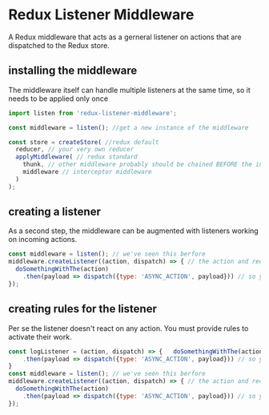 # Redux Listener Middleware

A Redux middleware that acts as a gerneral listener on actions
that are dispatched to the Redux store.

## installing the middleware

The middleware itself can handle multiple listeners at the same time,
so it needs to be applied only once 

```js
import listen from 'redux-listener-middleware';

const middleware = listen(); //get a new instance of the middleware

const store = createStore( //redux default
  reducer, // your very own reducer
  applyMiddleware( // redux standard
    thunk, // other middleware probably should be chained BEFORE the interceptor
    middleware // interceptor middleware
  )
);
```

## creating a listener

As a second step, the middleware can be augmented with listeners working
on incoming actions.

```js
const middleware = listen(); // we've seen this berfore
middleware.createListener((action, dispatch) => { // the action and redux's dispatch are handed over
  doSomethingWithThe(action)
    .then(payload => dispatch({type: 'ASYNC_ACTION', payload})) // so yo can dispatch other actions anytime later on
});
```

## creating rules for the listener

Per se the listener doesn't react on any action. You must provide rules to
activate their work.


```js
const logListener = (action, dispatch) => {   doSomethingWithThe(action)
    .then(payload => dispatch({type: 'ASYNC_ACTION', payload})) // so yo can dispatch other actions anytime later on
}
const middleware = listen(); // we've seen this berfore
middleware.createListener((action, dispatch) => { // the action and redux's dispatch are handed over
  doSomethingWithThe(action)
    .then(payload => dispatch({type: 'ASYNC_ACTION', payload})) // so yo can dispatch other actions anytime later on
});
```
